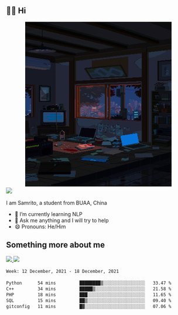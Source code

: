 ## 👋🏻 Hi

<div align="center">
<img alt="GIF" src="https://github.com/xiangsam/xiangsam/blob/271390e4ab50820a4594e3cb94b7ffaa6293de72/0_0EUAvTumWsRa2k6F.gif" width=400 height=450/>
</div>

<a href="https://github.com/xiangsam">
  <img src="https://komarev.com/ghpvc/?username=xiangsam&style=flat-square" />
</a>

I am Samrito, a student from BUAA, China
- 🌱 I’m currently learning NLP
- 💬 Ask me anything and I will try to help
- 😄 Pronouns: He/Him


## Something more about me
<a href="https://github.com/xiangsam">
  <img src="https://github-readme-stats.vercel.app/api?username=xiangsam&show_icons=true&hide_border=true" />
</a>


<a href="https://github.com/xiangsam">
  <img src="https://github-readme-stats.vercel.app/api/top-langs/?username=xiangsam&layout=compact" />
</a>

<!--START_SECTION:waka-->
```text
Week: 12 December, 2021 - 18 December, 2021

Python      54 mins         ████████▒░░░░░░░░░░░░░░░░   33.47 % 
C++         34 mins         █████▒░░░░░░░░░░░░░░░░░░░   21.58 % 
PHP         18 mins         ███░░░░░░░░░░░░░░░░░░░░░░   11.65 % 
SQL         15 mins         ██▒░░░░░░░░░░░░░░░░░░░░░░   09.40 % 
gitconfig   11 mins         █▓░░░░░░░░░░░░░░░░░░░░░░░   07.06 % 
```
<!--END_SECTION:waka-->

<!---
xiangsam/xiangsam is a ✨ special ✨ repository because its `README.md` (this file) appears on your GitHub profile.
You can click the Preview link to take a look at your changes.
--->

